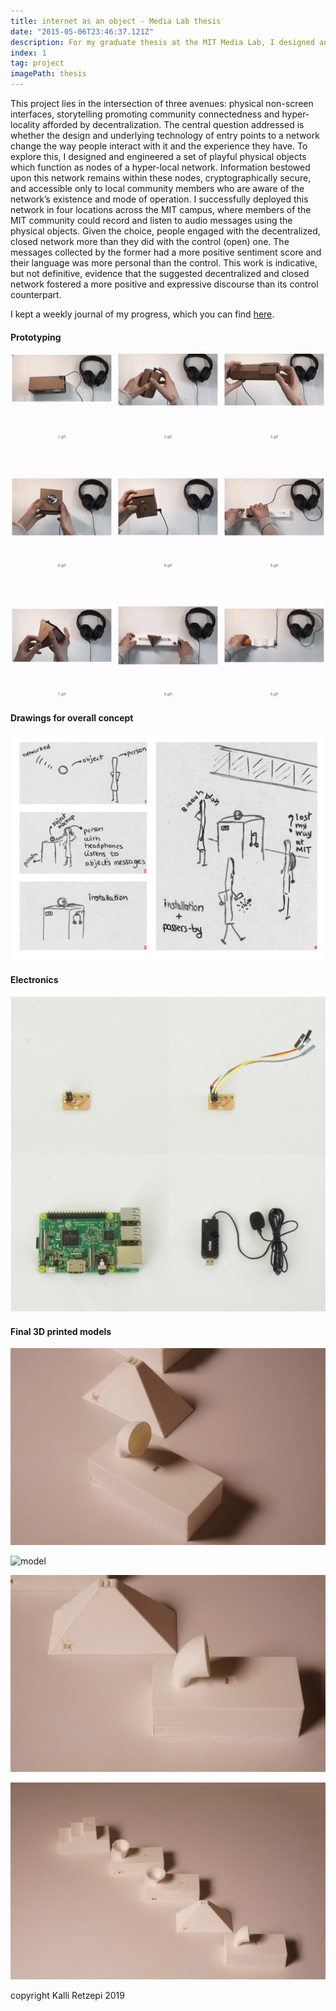 ```yaml
---
title: internet as an object - Media Lab thesis
date: "2015-05-06T23:46:37.121Z"
description: For my graduate thesis at the MIT Media Lab, I designed and engineered a set of playful physical objects which function as nodes of a hyper-local network, with the goal of exploring the relationship between decentralization and design.
index: 1
tag: project
imagePath: thesis
---
```


This project lies in the intersection of three avenues: physical non-screen interfaces, storytelling promoting community connectedness and hyper-locality afforded by decentralization. The central question addressed is whether the design and underlying technology of entry points to a network change the way people interact with it and the experience they have. To explore this, I designed and engineered a set of playful physical objects which function as nodes of a hyper-local network. Information bestowed upon this network remains within these nodes, cryptographically secure, and accessible only to local community members who are aware of the network’s existence and mode of operation. I successfully deployed this network in four locations across the MIT campus, where members of the MIT community could record and listen to audio messages using the physical objects. Given the choice, people engaged with the decentralized, closed network more than they did with the control (open) one. The messages collected by the former had a more positive sentiment score and their language was more personal than the control. This work is indicative, but not definitive, evidence that the suggested decentralized and closed network fostered a more positive and expressive discourse than its control counterpart.

I kept a weekly journal of my progress, which you can find <a href="https://there.am/pwr01-internet-as-an-object/" target="_blank"> here</a>.

#### Prototyping
![Prototyping](grid.png)

#### Drawings for overall concept
![drawings](drawings.png)

#### Electronics
![electronics](electronics.png)

#### Final 3D printed models
![model](1.JPG)

![model](2.JPG)

![model](3.JPG)

![model](4.JPG)

copyright Kalli Retzepi 2019
